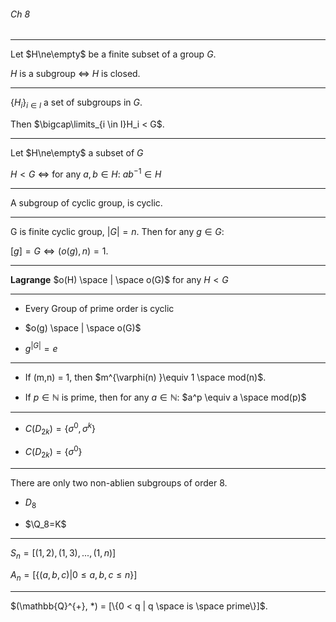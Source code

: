 ###### Ch 8

------



Let $H\ne\empty$ be a finite subset of a group $G$.

$H$ is a subgroup $\Leftrightarrow$ $H$ is closed.



------



$\{H_i\}_{i\in I}$ a set of subgroups in $G$.

Then $\bigcap\limits_{i \in I}H_i < G$.



------



Let $H\ne\empty$ a subset of $G$

$H < G$ $\Leftrightarrow$ for any $a,b\in H$: $ab^{-1} \in H$



------



A subgroup of cyclic group, is cyclic.



------



G is finite cyclic group, $|G|=n$. Then for any $g\in G$:

$[g] = G \Leftrightarrow (o(g),n)=1$.



-------



**Lagrange** $o(H) \space | \space o(G)$ for any $H<G$



-------



* Every Group of prime order is cyclic

* $o(g) \space | \space o(G)$
* $g^{|G|} = e$



-------



* If (m,n) = 1, then $m^{\varphi(n) }\equiv 1 \space mod(n)$.

* If $p\in \mathbb{N}$ is prime, then for any $a\in \mathbb{N}$: $a^p \equiv a \space mod(p)$

  

------



* $C(D_{2k}) = {\{\sigma^{0}, \sigma^{k}\}}$

- $C(D_{2k}) = {\{\sigma^{0}\}}$

  

------



There are only two non-ablien subgroups of order 8.

* $D_8$

* $\Q_8=K$


-----



$S_n=[(1,2),(1,3),...,(1,n)]$

$A_n=[\{(a,b,c)|0 \le a,b,c\le n\}]$



-----



$(\mathbb{Q}^{+}, *) = [\{0 < q | q \space is \space prime\}]$.
